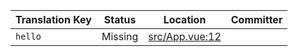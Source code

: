 | Translation Key | Status | Location | Committer |
|-----------------|--------|----------|-----------|
| `hello` | Missing | [src/App.vue:12](https://github.com/staging-gh-org/testRepo/blob/8de6277a89776d4f012ff5abf907fb7077ce036a/src/App.vue#L12) |  |
